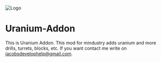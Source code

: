 ![Logo](https://raw.githubusercontent.com/Jacobs-Develop/Uranium-Addon/master/readme/Mindustry-logo.png)


# Uranium-Addon
This is Uranium Addon. This mod for mindustry adds uranium and more drills, turrets, blocks, etc.
If you want contact me write on jacobsdevelophelp@gmail.com.
